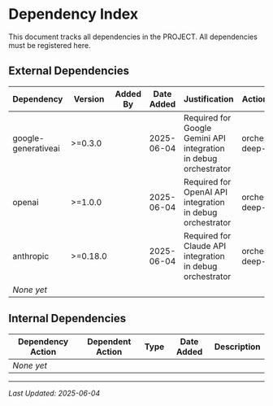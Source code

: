 # Dependency Index

This document tracks all dependencies in the PROJECT. All dependencies must be registered here.

## External Dependencies

| Dependency | Version | Added By | Date Added | Justification | Actions Using |
|------------|---------|----------|------------|---------------|---------------|
| google-generativeai | >=0.3.0 | | 2025-06-04 | Required for Google Gemini API integration in debug orchestrator | orchestration-deep-audit |
| openai | >=1.0.0 | | 2025-06-04 | Required for OpenAI API integration in debug orchestrator | orchestration-deep-audit |
| anthropic | >=0.18.0 | | 2025-06-04 | Required for Claude API integration in debug orchestrator | orchestration-deep-audit |
| *None yet* | | | | | |

## Internal Dependencies

| Dependency Action | Dependent Action | Type | Date Added | Description |
|-------------------|------------------|------|------------|-------------|
| *None yet* | | | | |

---
*Last Updated: 2025-06-04*
